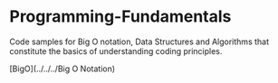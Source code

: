 # Programming-Fundamentals
Code samples for Big O notation, Data Structures and Algorithms that constitute the basics of understanding coding principles.

[BigO](../../../Big O Notation)
